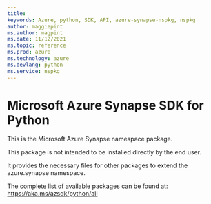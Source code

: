 ```yaml
---
title: 
keywords: Azure, python, SDK, API, azure-synapse-nspkg, nspkg
author: maggiepint
ms.author: magpint
ms.date: 11/12/2021
ms.topic: reference
ms.prod: azure
ms.technology: azure
ms.devlang: python
ms.service: nspkg
---
```


# Microsoft Azure Synapse SDK for Python

This is the Microsoft Azure Synapse namespace package.

This package is not intended to be installed directly by the end user.

It provides the necessary files for other packages to extend the
azure.synapse namespace.

The complete list of available packages can be found at:
https://aka.ms/azsdk/python/all

